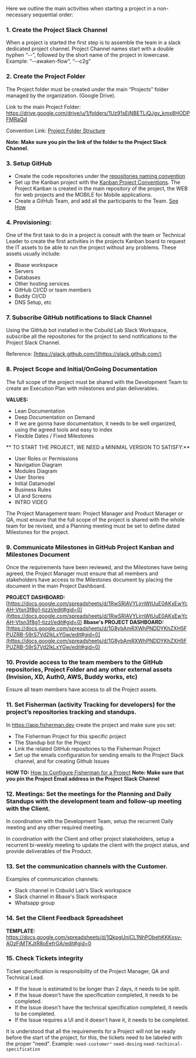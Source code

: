 
Here we outline the main activities when starting a project in a non-necessary sequential order:

### 1. Create the Project Slack Channel 

When a project is started the first step is to assemble the team in a slack dedicated project channel. Project Channel names start with a double hyphen “--”, followed by the short name of the project in lowercase. Example: “--awaken-flow”, “--c2g”

### 2. Create the Project Folder 

The Project folder must be created under the main “Projects” folder managed by the organization. (Google Drive).

Link to the main Project Folder: https://drive.google.com/drive/u/1/folders/1Uz91sEjNBETLiQJgy_kmx8HODPFMRaQd

Convention Link: [Project Folder Structure](/conventions/project-folder-structure.md)

**Note: Make sure you pin the link of the folder to the Project Slack Channel.**

### 3. Setup GitHub 

- Create the code repositories under the [repositories naming convention](/conventions/repository-name.md)
- Set up the Kanban project with the [Kanban Project Conventions](/conventions/project-kanban.md). The Project Kanban is created in the main repository of the project, the WEB for web projects and the MOBILE for Mobile applications.
- Create a GitHub Team, and add all the participants to the Team. [See How](/how-tos/github-team-management.md)
 
### 4. Provisioning: 

One of the first task to do in a project is consult with the team or Technical Leader to create the first activities in the projects Kanban board to request the IT assets to be able to run the project without any problems. These assets usually include:

- 8base workspace
- Servers
- Databases
- Other hosting services
- GitHub CI/CD or team members
- Buddy CI/CD
- DNS Setup, etc

### 7. Subscribe GitHub notifications to Slack Channel

Using the GitHub bot installed in the Cobuild Lab Slack Workspace, subscribe all the repositories for the project to send notifications to the Project Slack Channel.

Reference: [https://slack.github.com/](https://slack.github.com/)

### 8. Project Scope and Initial/OnGoing Documentation

The full scope of the project must be shared with the Development Team to create an Execution Plan with milestones and plan deliverables.

**VALUES:**
- Lean Documentation
- Deep Documentation on Demand
- If we are gonna have documentation, it needs to be well organized, using the agreed tools and easy to index
- Flexible Dates / Fixed Milestones

** TO START THE PROJECT, WE NEED a MINIMAL VERSION TO SATISFY:**

* User Roles or Permissions
* Navigation Diagram
* Modules Diagram
* User Stories
* Initial Datamodel
* Business Rules
* UI and Screens
* INTRO VIDEO


The Project Management team: Project Manager and Product Manager or QA, must ensure that the full scope of the project is shared with the whole team for be revised, and a Planning meeting must be set to define dated Milestones for the project. 


### 9. Communicate Milestones in GitHub Project Kanban and Milestones Document

Once the requirements have been reviewed, and the Milestones have being agreed, the Project Manager must ensure that all members and stakeholders have access to the Milestones document by placing the document in the main Project Dashboard.

**PROJECT DASHBOARD:** [https://docs.google.com/spreadsheets/d/1RwSRlAVYLjrnWtUuE0AKxEwYcAH-Vtsn3f8g1-tizzI/edit#gid=0](https://docs.google.com/spreadsheets/d/1RwSRlAVYLjrnWtUuE0AKxEwYcAH-Vtsn3f8g1-tizzI/edit#gid=0)
**8base's PROJECT DASHBOARD:** [https://docs.google.com/spreadsheets/d/1G8ybAmRXWhPNDDYKhZXH5FPUZRB-59rS7Vd2lkLxYGw/edit#gid=0](https://docs.google.com/spreadsheets/d/1G8ybAmRXWhPNDDYKhZXH5FPUZRB-59rS7Vd2lkLxYGw/edit#gid=0)

### 10. Provide access to the team members to the GitHub repositories, Project Folder and any other external assets (Invision, XD, Auth0, AWS, Buddy works, etc)

Ensure all team members have access to all the Project assets.

### 11. Set Fisherman (activity Tracking for developers) for the project’s repositories tracking and standups.

In https://app.fisherman.dev create the project and make sure you set:

- The Fisherman Project for this specific project
- The Standup bot for the Project
- Link the related GitHub repositories to the Fisherman Project
- Set up the emails configuration for sending emails to the Project Slack channel, and for creating Github Issues

**HOW TO:** [How to Configure Fisherman for a Project](/how-tos/setup-fisherman.md)
**Note: Make sure that you pin the Project Email address in the Project Slack Channel**

### 12. Meetings: Set the meetings for the Planning and Daily Standups with the development team and follow-up meeting with the Client.

In coordination with the Development Team, setup the recurrent Daily meeting and any other required meeting.

In coordination with the Client and other project stakeholders, setup a recurrent bi-weekly meeting to update the client with the project status, and provide deliverables of the Product.

### 13. Set the communication channels with the Customer.

Examples of communication channels:

- Slack channel in Cobuild Lab's Slack workspace
- Slack channel in 8base's Slack workspace
- Whatsapp group

### 14. Set the Client Feedback Spreadsheet

**TEMPLATE:** https://docs.google.com/spreadsheets/d/1QkpgUniCL1NhPObehKKKxsy-AOzFiMTKJtR8oEefrGA/edit#gid=0

### 15. Check Tickets integrity

Ticket specification is responsibility of the Project Manager, QA and Technical Lead.

- If the Issue is estimated to be longer than 2 days, it needs to be split.
- If the Issue doesn't have the specification completed, it needs to be completed.
- If the Issue doesn't have the technical specification completed, it needs to be completed.
- If the Issue requires a UI and it doesn't have it, it needs to be completed.

It is understood that all the requirements for a Project will not be ready before the start of the project, for this, the tickets need to be labeled with the proper "need". Example: `need-customer"` `need-desing` `need-techincal-specification`

